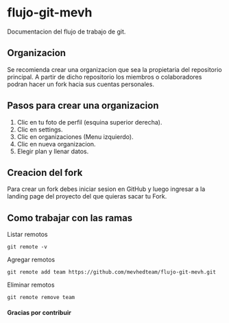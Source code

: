 # flujo-git-mevh
Documentacion del flujo de trabajo de git.

## Organizacion 

Se recomienda crear una organizacion que sea la propietaria del repositorio principal. A partir de dicho repositorio los miembros o colaboradores podran hacer un fork hacia sus cuentas personales.

## Pasos para crear una organizacion

1. Clic en tu foto de perfil (esquina superior derecha).
2. Clic en settings.
3. Clic en organizaciones (Menu izquierdo).
4. Clic en nueva organizacion.
5. Elegir plan y llenar datos.

## Creacion del fork

Para crear un fork debes iniciar sesion en GitHub y luego ingresar a la landing page del proyecto del que quieras sacar tu Fork.

## Como trabajar con las ramas

Listar remotos

`git remote -v`

Agregar remotos

`git remote add team https://github.com/mevhedteam/flujo-git-mevh.git`

Eliminar remotos

`git remote remove team`

#### Gracias por contribuir